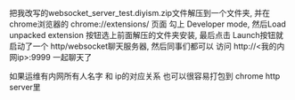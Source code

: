 把我改写的websocket_server_test.diyism.zip文件解压到一个文件夹,
并在chrome浏览器的 chrome://extensions/ 页面 勾上 Developer mode,
然后Load unpacked extension 按钮选上前面解压的文件夹安装,
最后点击 Launch按钮就启动了一个 http/websocket聊天服务器,
然后同事们都可以 访问 http://<我的内网ip>:9999 一起聊天了

如果运维有内网所有人名字 和 ip的对应关系 也可以很容易打包到 chrome http server里
